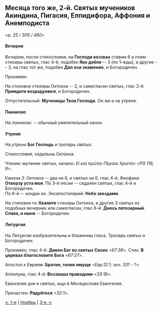 
## Месяца того же, 2-й. Святых мучеников Акиндина, Пигасия, Елпидифора, Аффония и Анемподиста  

<*p. 25 / 305 / 460*>

#### Вечерня

*Вечером*, после стихословия, на **Господи воззвах** ставим 6 и поем стихиры святых, глас 4-й, 
подобен **Яко добля** -- 3 (по 1-жды), и другие -- 3, на глас тот же, подобен **Дал еси знамение**, 
и Богородичен. 

Прокимен. 

На стиховне стихиры Октоиха -- 2, и самогласен святых, глас 2-й: **Приидите возрадуемся**, 
и Богородичен.

Отпустительный: **Мученицы Твои Господи**. 
Он же и на утрене.  

#### Паннихис

На *паннихис* -- обычный умилительный канон. 

#### Утреня

На *утрене* **Бог Господь** и тропарь святых. 

Стихословия, седальны Октоиха. 

Чтение: мучение святых, начало: *Εἰ καὶ πρῶτοι Πέρσαι Χριστόν* <*PG 116, 9*>. 

Канона 3: Октоиха -- два на 6, и святых на 6, глас 4-й, Феофана: **Отверзу уста моя**. 
По 3-й песни -- седален святых, глас 4-й и Богородичен.   
По 6-й -- кондак их. 
Эксапостиларий: **Небо звездами**. 

На стиховне по **Хвалите** стихиры Октоиха, и другие 3 святых из подобных вечерних или 
самогласен, глас 6-й: **Днесь пятозарный**. 
**Слава, и ныне** -- Богородичен.  

#### Литургия

На *Литургии* изобразительны и блаженны гласа. 
Тропарь святых и Богородичен. 

Прокимен, глас 4-й: **Дивен Бог во святых Своих** <*67:36*>. 
Стих: **В церквах благословите Бога** <*67:27*>. 

Апостол к Евреям: **Братие, толик имуще** <*Евр.12:1; зач. 331 - ?*>. 

Аллилуиа, глас 4-й: **Воззваша праведнии** <*33:18*>. 

Евангелие дня и святых, ищи в Месяцеслове Евангелия. 

Причастен: **Радуйтеся** <*32:1*>. 

[← 1-е](11_01_EUR.ru.md) | [Ноябрь](README.md#2-й) | [3-е →](11_03_EUR.ru.md)
